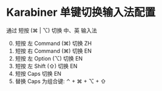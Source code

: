 # Karabiner 单键切换输入法配置

通过 短按 (⌘ | ⌥) 切换 中、英 输入法

0. 短按 左 Command (⌘) 切换 ZH
1. 短按 右 Command (⌘) 切换 EN
2. 短按 左 Option (⌥) 切换 EN
3. 短按 左 Shift (⇧) 切换 EN
4. 短按 Caps 切换 EN
5. 替换 Caps 为组合键: ⌃ + ⌘ + ⌥ + ⇧
